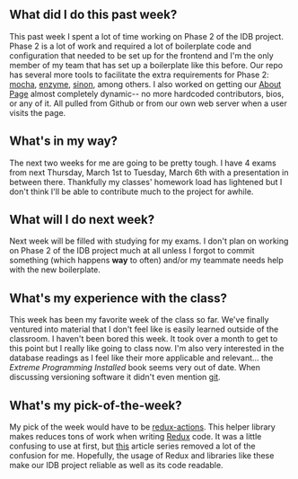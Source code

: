 ## What did I do this past week?
This past week I spent a lot of time working on Phase 2 of the IDB project. Phase 2 is a lot of work and required a lot of boilerplate code and configuration that needed to be set up for the frontend and I'm the only member of my team that has set up a boilerplate like this before. Our repo has several more tools to facilitate the extra requirements for Phase 2: [mocha](mochajs.org), [enzyme](https://github.com/airbnb/enzyme), [sinon](sinonjs.org), among others. I also worked on getting our [About Page](gameframe.online/about) almost completely dynamic-- no more hardcoded contributors, bios, or any of it. All pulled from Github or from our own web server when a user visits the page.

## What's in my way?
The next two weeks for me are going to be pretty tough. I have 4 exams from next Thursday, March 1st to Tuesday, March 6th with a presentation in between there. Thankfully my classes' homework load has lightened but I don't think I'll be able to contribute much to the project for awhile.

## What will I do next week?
Next week will be filled with studying for my exams. I don't plan on working on Phase 2 of the IDB project much at all unless I forgot to commit something (which happens **way** to often) and/or my teammate needs help with the new boilerplate.

## What's my experience with the class?
This week has been my favorite week of the class so far. We've finally ventured into material that I don't feel like is easily learned outside of the classroom. I haven't been bored this week. It took over a month to get to this point but I really like going to class now. I'm also very interested in the database readings as I feel like their more applicable and relevant... the *Extreme Programming Installed* book seems very out of date. When discussing versioning software it didn't even mention [git](https://git-scm.com/).

## What's my pick-of-the-week?
My pick of the week would have to be [redux-actions](https://github.com/reduxactions/redux-actions). This helper library makes reduces tons of work when writing [Redux](https://redux.js.org/) code. It was a little confusing to use at first, but [this](https://codeburst.io/redux-actions-through-example-part-1-f5b2dc71de06) article series removed a lot of the confusion for me. Hopefully, the usage of Redux and libraries like these make our IDB project reliable as well as its code readable.
